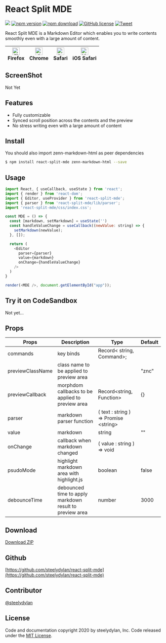 # React Split MDE

![](https://github.com/steelydylan/react-split-mde/workflows/Node%20CI/badge.svg)
[![npm version](https://badge.fury.io/js/react-split-mde.svg)](https://badge.fury.io/js/react-split-mde)
[![npm download](http://img.shields.io/npm/dm/react-split-mde.svg)](https://www.npmjs.com/package/react-split-mde)
[![GitHub license](https://img.shields.io/badge/license-MIT-brightgreen.svg)](https://raw.githubusercontent.com/steelydylan/react-split-mde/master/LICENSE)
[![Tweet](https://img.shields.io/twitter/url/http/shields.io.svg?style=social)](https://twitter.com/intent/tweet?text=Awesome%20Markdown%20Editor%20JavaScript%20%Editor&url=https://github.com/steelydylan/react-split-mde&via=zenn_dev&hashtags=zenn)


React Split MDE is a Markdown Editor which enables you to write contents smoothly even with a large amount of content.

| [<img src="https://raw.githubusercontent.com/alrra/browser-logos/master/src/firefox/firefox_48x48.png" alt="Firefox" width="24px" height="24px" />](http://godban.github.io/browsers-support-badges/)</br>Firefox | [<img src="https://raw.githubusercontent.com/alrra/browser-logos/master/src/chrome/chrome_48x48.png" alt="Chrome" width="24px" height="24px" />](http://godban.github.io/browsers-support-badges/)</br>Chrome | [<img src="https://raw.githubusercontent.com/alrra/browser-logos/master/src/safari/safari_48x48.png" alt="Safari" width="24px" height="24px" />](http://godban.github.io/browsers-support-badges/)</br>Safari | [<img src="https://raw.githubusercontent.com/alrra/browser-logos/master/src/safari-ios/safari-ios_48x48.png" alt="iOS Safari" width="24px" height="24px" />](http://godban.github.io/browsers-support-badges/)</br>iOS Safari | 
| --------- | --------- | --------- | --------- | 

## ScreenShot

Not Yet

## Features

*   Fully customizable
*   Synced scroll position across the contents and the preview
*   No stress writing even with a large amount of content

## Install

You should also import zenn-markdown-html as peer dependencies

```sh
$ npm install react-split-mde zenn-markdown-html --save
```

## Usage

```js
import React, { useCallback, useState } from 'react';
import { render } from 'react-dom';
import { Editor, useProvider } from 'react-split-mde';
import { parser } from 'react-split-mde/lib/parser';
import 'react-split-mde/css/index.css';

const MDE = () => {
  const [markdown, setMarkdown] = useState('')
  const handleValueChange = useCallback((newValue: string) => {
    setMarkdown(newValue);
  }, []);

  return (
    <Editor
      parser={parser}
      value={markdown}
      onChange={handleValueChange}
    />
  )
}

render(<MDE />, document.getElementById("app"));
```

## Try it on CodeSandbox

Not yet...

## Props

| Props            | Description                                             | Type                                        | Default |
|------------------|---------------------------------------------------------|---------------------------------------------|---------|
| commands         | key binds                                               | Record&lt; string,  Command&gt;;               |         |
| previewClassName | class name to be applied to preview area                |                                             | "znc"   |
| previewCallback  | morphdom callbacks to be applied to preview area        | Record&lt;string, Function&gt;                    | {}      |
| parser           | markdown parser function                                | ( text :  string )  =&gt;   Promise &lt;string&gt; |         |
| value            | markdown                                                | string                                      | ""      |
| onChange         | callback when markdown changed                          | ( value :  string )  =&gt;   void              |         |
| psudoMode        | highlight markdown area with highlight.js               | boolean                                     | false   |
| debounceTime     | debounced time to apply markdown result to preview area | number                                      | 3000    |

## Download
[Download ZIP](https://github.com/steelydylan/react-split-mde/archive/master.zip)

## Github
[https://github.com/steelydylan/react-split-mde](https://github.com/steelydylan/react-split-mde)

## Contributor
[@steelydylan](https://github.com/steelydylan)

## License
Code and documentation copyright 2020 by steelydylan, Inc. Code released under the [MIT License](https://github.com/steelydylan/react-split-mde/blob/master/LICENSE).